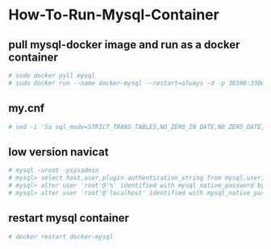 # How-To-Run-Mysql-Container
## pull mysql-docker image and run as a docker container
```sh
# sudo docker pyll mysql
# sudo docker run --name docker-mysql --restart=always -d -p 36306:3306 -e TZ="Asia/Shanghai" -e MYSQL_ROOT_PASSWORD=sysadmin mysql:latest
```
## my.cnf
```sh
# sed -i '5a sql_mode=STRICT_TRANS_TABLES,NO_ZERO_IN_DATE,NO_ZERO_DATE,ERROR_FOR_DIVISION_BY_ZERO,NO_ENGINE_SUBSTITUTION' /etc/my.cnf
```
## low version navicat 
```sh
# mysql -uroot -psysadmin
# mysql> select host,user,plugin authentication_string from mysql.user;
# mysql> alter user 'root'@'%' identified with mysql_native_password by 'sysadmin';
# mysql> alter user 'root'@'localhost' identified with mysql_native_password by 'sysadmin';
```
## restart mysql container
```sh
# docker restart docker-mysql 
```
